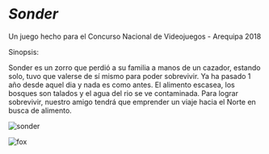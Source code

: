 # _Sonder_
Un juego hecho para el Concurso Nacional de Videojuegos - Arequipa 2018

Sinopsis:

Sonder es un zorro que perdió a su familia a manos de un cazador, estando solo, tuvo que valerse de sí mismo para poder sobrevivir. Ya ha pasado 1 año desde aquel dia y nada es como antes. El alimento escasea, los bosques son talados y el agua del rio se ve contaminada.
Para lograr sobrevivir, nuestro amigo tendrá que emprender un viaje hacia el Norte en busca de alimento.

![sonder](https://user-images.githubusercontent.com/21184536/44635089-ee071500-a966-11e8-9d9f-f4fe13c56458.png)

![fox](https://user-images.githubusercontent.com/21184536/44634844-7932db80-a964-11e8-85ef-2cc8fad41c68.png)
